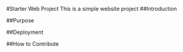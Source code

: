 #Starter Web Project
This is a simple website project
##Introduction

##Purpose

##Deployment

##How to Contribute